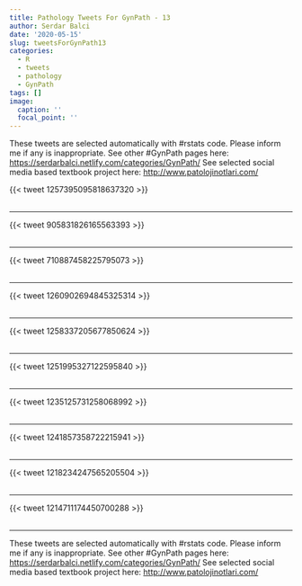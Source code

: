 ```yaml
---
title: Pathology Tweets For GynPath - 13
author: Serdar Balci
date: '2020-05-15'
slug: tweetsForGynPath13
categories:
  - R
  - tweets
  - pathology
  - GynPath
tags: []
image:
  caption: ''
  focal_point: ''
---
```



These tweets are selected automatically with #rstats code. Please inform me if any is inappropriate.
See other #GynPath pages here: https://serdarbalci.netlify.com/categories/GynPath/ 
See selected social media based textbook project here: http://www.patolojinotlari.com/

{{< tweet 1257395095818637320 >}}
<br>
<br>
<hr>
{{< tweet 905831826165563393 >}}
<br>
<br>
<hr>
{{< tweet 710887458225795073 >}}
<br>
<br>
<hr>
{{< tweet 1260902694845325314 >}}
<br>
<br>
<hr>
{{< tweet 1258337205677850624 >}}
<br>
<br>
<hr>
{{< tweet 1251995327122595840 >}}
<br>
<br>
<hr>
{{< tweet 1235125731258068992 >}}
<br>
<br>
<hr>
{{< tweet 1241857358722215941 >}}
<br>
<br>
<hr>
{{< tweet 1218234247565205504 >}}
<br>
<br>
<hr>
{{< tweet 1214711174450700288 >}}
<br>
<br>
<hr>


These tweets are selected automatically with #rstats code. Please inform me if any is inappropriate.
See other #GynPath pages here: https://serdarbalci.netlify.com/categories/GynPath/ 
See selected social media based textbook project here: http://www.patolojinotlari.com/

